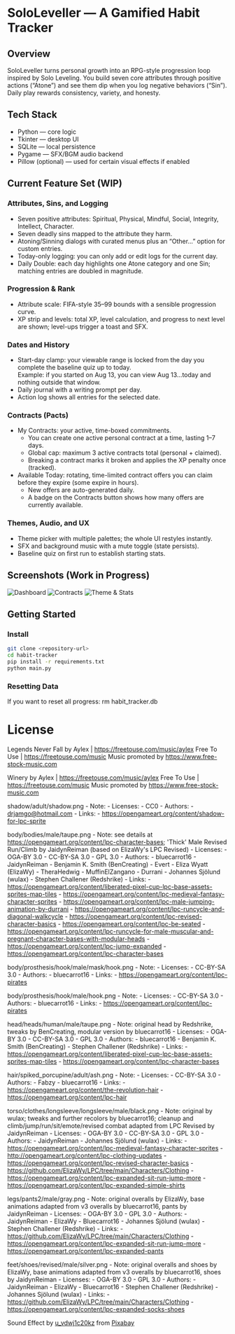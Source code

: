 # SoloLeveller — A Gamified Habit Tracker

## Overview
SoloLeveller turns personal growth into an RPG-style progression loop inspired by Solo Leveling. You build seven core attributes through positive actions (“Atone”) and see them dip when you log negative behaviors (“Sin”). Daily play rewards consistency, variety, and honesty.

## Tech Stack
- Python — core logic  
- Tkinter — desktop UI  
- SQLite — local persistence  
- Pygame — SFX/BGM audio backend  
- Pillow (optional) — used for certain visual effects if enabled

## Current Feature Set (WIP)

### Attributes, Sins, and Logging
- Seven positive attributes: Spiritual, Physical, Mindful, Social, Integrity, Intellect, Character.
- Seven deadly sins mapped to the attribute they harm.
- Atoning/Sinning dialogs with curated menus plus an “Other…” option for custom entries.
- Today-only logging: you can only add or edit logs for the current day.
- Daily Double: each day highlights one Atone category and one Sin; matching entries are doubled in magnitude.

### Progression & Rank
- Attribute scale: FIFA-style 35–99 bounds with a sensible progression curve.
- XP strip and levels: total XP, level calculation, and progress to next level are shown; level-ups trigger a toast and SFX.

### Dates and History
- Start-day clamp: your viewable range is locked from the day you complete the baseline quiz up to today.  
  Example: if you started on Aug 13, you can view Aug 13…today and nothing outside that window.
- Daily journal with a writing prompt per day.
- Action log shows all entries for the selected date.

### Contracts (Pacts)
- My Contracts: your active, time-boxed commitments.
  - You can create one active personal contract at a time, lasting 1–7 days.
  - Global cap: maximum 3 active contracts total (personal + claimed).
  - Breaking a contract marks it broken and applies the XP penalty once (tracked).
- Available Today: rotating, time-limited contract offers you can claim before they expire (some expire in hours).
  - New offers are auto-generated daily.
  - A badge on the Contracts button shows how many offers are currently available.

### Themes, Audio, and UX
- Theme picker with multiple palettes; the whole UI restyles instantly.
- SFX and background music with a mute toggle (state persists).
- Baseline quiz on first run to establish starting stats.

## Screenshots (Work in Progress)
![Dashboard](sc1.png)
![Contracts](sc2.png)
![Theme & Stats](sc3.png)

## Getting Started

### Install
```bash
git clone <repository-url>
cd habit-tracker
pip install -r requirements.txt
python main.py
```

### Resetting Data
If you want to reset all progress: rm habit_tracker.db


# License

Legends Never Fall by Aylex | https://freetouse.com/music/aylex
Free To Use | https://freetouse.com/music
Music promoted by https://www.free-stock-music.com

Winery by Aylex | https://freetouse.com/music/aylex
Free To Use | https://freetouse.com/music
Music promoted by https://www.free-stock-music.com

shadow/adult/shadow.png
	- Note: 
	- Licenses:
		- CC0
	- Authors:
		- drjamgo@hotmail.com
	- Links:
		- https://opengameart.org/content/shadow-for-lpc-sprite

body/bodies/male/taupe.png
	- Note: see details at https://opengameart.org/content/lpc-character-bases; 'Thick' Male Revised Run/Climb by JaidynReiman (based on ElizaWy's LPC Revised)
	- Licenses:
		- OGA-BY 3.0
		- CC-BY-SA 3.0
		- GPL 3.0
	- Authors:
		- bluecarrot16
		- JaidynReiman
		- Benjamin K. Smith (BenCreating)
		- Evert
		- Eliza Wyatt (ElizaWy)
		- TheraHedwig
		- MuffinElZangano
		- Durrani
		- Johannes Sjölund (wulax)
		- Stephen Challener (Redshrike)
	- Links:
		- https://opengameart.org/content/liberated-pixel-cup-lpc-base-assets-sprites-map-tiles
		- https://opengameart.org/content/lpc-medieval-fantasy-character-sprites
		- https://opengameart.org/content/lpc-male-jumping-animation-by-durrani
		- https://opengameart.org/content/lpc-runcycle-and-diagonal-walkcycle
		- https://opengameart.org/content/lpc-revised-character-basics
		- https://opengameart.org/content/lpc-be-seated
		- https://opengameart.org/content/lpc-runcycle-for-male-muscular-and-pregnant-character-bases-with-modular-heads
		- https://opengameart.org/content/lpc-jump-expanded
		- https://opengameart.org/content/lpc-character-bases

body/prosthesis/hook/male/mask/hook.png
	- Note: 
	- Licenses:
		- CC-BY-SA 3.0
	- Authors:
		- bluecarrot16
	- Links:
		- https://opengameart.org/content/lpc-pirates

body/prosthesis/hook/male/hook.png
	- Note: 
	- Licenses:
		- CC-BY-SA 3.0
	- Authors:
		- bluecarrot16
	- Links:
		- https://opengameart.org/content/lpc-pirates

head/heads/human/male/taupe.png
	- Note: original head by Redshrike, tweaks by BenCreating, modular version by bluecarrot16
	- Licenses:
		- OGA-BY 3.0
		- CC-BY-SA 3.0
		- GPL 3.0
	- Authors:
		- bluecarrot16
		- Benjamin K. Smith (BenCreating)
		- Stephen Challener (Redshrike)
	- Links:
		- https://opengameart.org/content/liberated-pixel-cup-lpc-base-assets-sprites-map-tiles
		- https://opengameart.org/content/lpc-character-bases

hair/spiked_porcupine/adult/ash.png
	- Note: 
	- Licenses:
		- CC-BY-SA 3.0
	- Authors:
		- Fabzy
		- bluecarrot16
	- Links:
		- https://opengameart.org/content/the-revolution-hair
		- https://opengameart.org/content/lpc-hair

torso/clothes/longsleeve/longsleeve/male/black.png
	- Note: original by wulax; tweaks and further recolors by bluecarrot16; cleanup and climb/jump/run/sit/emote/revised combat adapted from LPC Revised by JaidynReiman
	- Licenses:
		- OGA-BY 3.0
		- CC-BY-SA 3.0
		- GPL 3.0
	- Authors:
		- JaidynReiman
		- Johannes Sjölund (wulax)
	- Links:
		- https://opengameart.org/content/lpc-medieval-fantasy-character-sprites
		- http://opengameart.org/content/lpc-clothing-updates
		- https://opengameart.org/content/lpc-revised-character-basics
		- https://github.com/ElizaWy/LPC/tree/main/Characters/Clothing
		- https://opengameart.org/content/lpc-expanded-sit-run-jump-more
		- https://opengameart.org/content/lpc-expanded-simple-shirts

legs/pants2/male/gray.png
	- Note: original overalls by ElizaWy, base animations adapted from v3 overalls by bluecarrot16, pants by JaidynReiman
	- Licenses:
		- OGA-BY 3.0
		- GPL 3.0
	- Authors:
		- JaidynReiman
		- ElizaWy
		- Bluecarrot16
		- Johannes Sjölund (wulax)
		- Stephen Challener (Redshrike)
	- Links:
		- https://github.com/ElizaWy/LPC/tree/main/Characters/Clothing
		- https://opengameart.org/content/lpc-expanded-sit-run-jump-more
		- https://opengameart.org/content/lpc-expanded-pants

feet/shoes/revised/male/silver.png
	- Note: original overalls and shoes by ElizaWy, base animations adapted from v3 overalls by bluecarrot16, shoes by JaidynReiman
	- Licenses:
		- OGA-BY 3.0
		- GPL 3.0
	- Authors:
		- JaidynReiman
		- ElizaWy
		- Bluecarrot16
		- Stephen Challener (Redshrike)
		- Johannes Sjölund (wulax)
	- Links:
		- https://github.com/ElizaWy/LPC/tree/main/Characters/Clothing
		- https://opengameart.org/content/lpc-expanded-socks-shoes

Sound Effect by <a href="https://pixabay.com/users/u_vdwj1c20kz-50311970/?utm_source=link-attribution&utm_medium=referral&utm_campaign=music&utm_content=342335">u_vdwj1c20kz</a> from <a href="https://pixabay.com//?utm_source=link-attribution&utm_medium=referral&utm_campaign=music&utm_content=342335">Pixabay</a>
